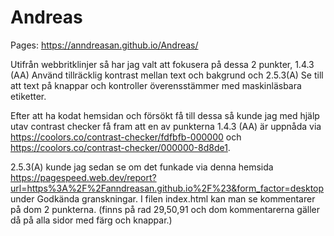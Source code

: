 # Andreas

Pages: https://anndreasan.github.io/Andreas/

Utifrån webbritklinjer så har jag valt att fokusera på dessa 2 punkter, 1.4.3 (AA) Använd tillräcklig kontrast mellan text och bakgrund och 2.5.3(A) Se till att text på knappar och kontroller överensstämmer med maskinläsbara etiketter.

Efter att ha kodat hemsidan och försökt få till dessa så kunde jag med hjälp utav contrast checker få fram att en av punkterna 1.4.3 (AA) är uppnåda via https://coolors.co/contrast-checker/fdfbfb-000000 och https://coolors.co/contrast-checker/000000-8d8de1. 

2.5.3(A) kunde jag sedan se om det funkade via denna hemsida https://pagespeed.web.dev/report?url=https%3A%2F%2Fanndreasan.github.io%2F%23&form_factor=desktop under Godkända granskningar.
I filen index.html kan man se kommentarer på dom 2 punkterna. (finns på rad 29,50,91 och dom kommentarerna gäller då på alla sidor med färg och knappar.)
